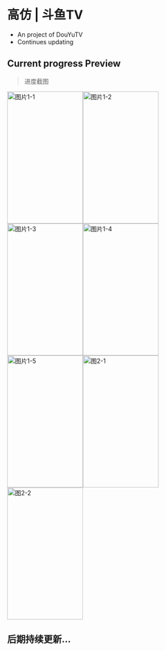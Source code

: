# 高仿 | 斗鱼TV
  - An project of DouYuTV
  - Continues updating
  
## Current progress Preview
   > 进度截图
   
  <img src="https://github.com/coderLL/DYTV/blob/master/photos/1-1.png" width="175" height="305" alt="图片1-1" /><img src="https://github.com/coderLL/DYTV/blob/master/photos/1-3.png" width="175" height="305" alt="图片1-2" /><img src="https://github.com/coderLL/DYTV/blob/master/photos/1-2.png" width="175" height="305" alt="图片1-3" /><img src="https://github.com/coderLL/DYTV/blob/master/photos/1-4.png" width="175" height="305" alt="图片1-4" /><img src="https://github.com/coderLL/DYTV/blob/master/photos/1-5.png" width="175" height="305" alt="图片1-5" /><img src="https://github.com/coderLL/DYTV/blob/master/photos/2-1.png" width="175" height="305" alt="图2-1" /><img src="https://github.com/coderLL/DYTV/blob/master/photos/2-2.png" width="175" height="305" alt="图2-2" />

  
## 后期持续更新...

